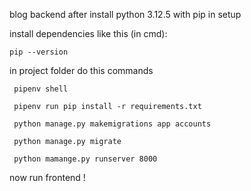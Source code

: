 blog backend 
after install python 3.12.5 with pip in setup

install dependencies like this (in cmd): 

    pip --version

in project folder do this commands

     pipenv shell

     pipenv run pip install -r requirements.txt 

     python manage.py makemigrations app accounts

     python manage.py migrate 

     python mamange.py runserver 8000


now run frontend !

